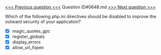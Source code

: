 [<<< Previous question <<<](0647.md)  Question ID#0648.md  [>>> Next question >>>](0649.md) 

Which of the following php.ini directives should be disabled to improve the outward security of your application?

- [x] magic_quotes_gpc
- [x] register_globals
- [x] display_errors
- [x] allow_url_fopen
